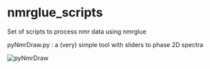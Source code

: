   # nmrglue_scripts
  

Set of scripts to process nmr data using nmrglue

pyNmrDraw.py :  a (very) simple tool with sliders to phase 2D spectra

![pyNmrDraw](https://github.com/karamanoslab/nmrglue_scripts/blob/main/pynmrdraw.png?raw=true)




